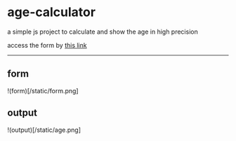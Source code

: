 # age-calculator
a simple js project to calculate and show the age in high precision 

access the form by [this link](https://masoudheidary.github.io/age-calculator/age-form.html)

---

## form
!(form)[/static/form.png]

## output
!(output)[/static/age.png]
